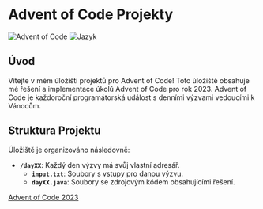 # Advent of Code Projekty

![Advent of Code](https://img.shields.io/badge/Advent%20of%20Code-2023-red)
![Jazyk](https://img.shields.io/badge/Jazyk-Java-blue)

## Úvod

Vítejte v mém úložišti projektů pro Advent of Code! Toto úložiště obsahuje mé řešení a implementace úkolů Advent of Code pro rok 2023. Advent of Code je každoroční programátorská událost s denními výzvami vedoucími k Vánocům.

## Struktura Projektu

Úložiště je organizováno následovně:

- **`/dayXX`**: Každý den výzvy má svůj vlastní adresář.
  - **`input.txt`**: Soubory s vstupy pro danou výzvu.
  - **`dayXX.java`**: Soubory se zdrojovým kódem obsahujícími řešení.

[Advent of Code 2023](https://adventofcode.com/2023)
